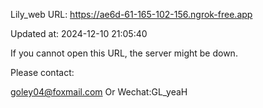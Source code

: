 Lily_web URL: https://ae6d-61-165-102-156.ngrok-free.app

Updated at: 2024-12-10 21:05:40

If you cannot open this URL, the server might be down.

Please contact: 

goley04@foxmail.com Or Wechat:GL_yeaH